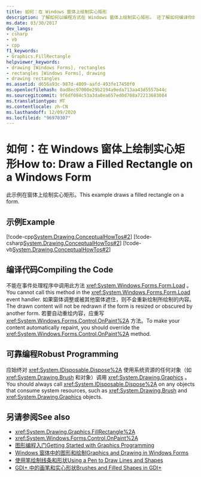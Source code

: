 ```yaml
---
title: 如何：在 Windows 窗体上绘制实心矩形
description: 了解如何以编程方式在 Windows 窗体上绘制实心矩形。 还了解如何编译你的代码。
ms.date: 03/30/2017
dev_langs:
- csharp
- vb
- cpp
f1_keywords:
- Graphics.FillRectangle
helpviewer_keywords:
- drawing [Windows Forms], rectangles
- rectangles [Windows Forms], drawing
- drawing rectangles
ms.assetid: d656a93c-987d-4809-aafd-493fe17450f0
ms.openlocfilehash: 0ad8ec97000e29b2194a9eda713aa43d5557b44c
ms.sourcegitcommit: 9f6df084c53a3da0ea657ed0d708a72213683084
ms.translationtype: MT
ms.contentlocale: zh-CN
ms.lasthandoff: 12/09/2020
ms.locfileid: "96970307"
---
```

# <a name="how-to-draw-a-filled-rectangle-on-a-windows-form"></a><span data-ttu-id="4b6c0-104">如何：在 Windows 窗体上绘制实心矩形</span><span class="sxs-lookup"><span data-stu-id="4b6c0-104">How to: Draw a Filled Rectangle on a Windows Form</span></span>
<span data-ttu-id="4b6c0-105">此示例在窗体上绘制实心矩形。</span><span class="sxs-lookup"><span data-stu-id="4b6c0-105">This example draws a filled rectangle on a form.</span></span>  
  
## <a name="example"></a><span data-ttu-id="4b6c0-106">示例</span><span class="sxs-lookup"><span data-stu-id="4b6c0-106">Example</span></span>  
 [!code-cpp[System.Drawing.ConceptualHowTos#2](~/samples/snippets/cpp/VS_Snippets_Winforms/System.Drawing.ConceptualHowTos/cpp/form1.cpp#2)]
 [!code-csharp[System.Drawing.ConceptualHowTos#2](~/samples/snippets/csharp/VS_Snippets_Winforms/System.Drawing.ConceptualHowTos/CS/form1.cs#2)]
 [!code-vb[System.Drawing.ConceptualHowTos#2](~/samples/snippets/visualbasic/VS_Snippets_Winforms/System.Drawing.ConceptualHowTos/VB/form1.vb#2)]  
  
## <a name="compiling-the-code"></a><span data-ttu-id="4b6c0-107">编译代码</span><span class="sxs-lookup"><span data-stu-id="4b6c0-107">Compiling the Code</span></span>  
 <span data-ttu-id="4b6c0-108">不能在事件处理程序中调用此方法 <xref:System.Windows.Forms.Form.Load> 。</span><span class="sxs-lookup"><span data-stu-id="4b6c0-108">You cannot call this method in the <xref:System.Windows.Forms.Form.Load> event handler.</span></span> <span data-ttu-id="4b6c0-109">如果窗体调整或被其他窗体遮住，则不会重新绘制所绘制的内容。</span><span class="sxs-lookup"><span data-stu-id="4b6c0-109">The drawn content will not be redrawn if the form is resized or obscured by another form.</span></span> <span data-ttu-id="4b6c0-110">若要自动重绘内容，应重写 <xref:System.Windows.Forms.Control.OnPaint%2A> 方法。</span><span class="sxs-lookup"><span data-stu-id="4b6c0-110">To make your content automatically repaint, you should override the <xref:System.Windows.Forms.Control.OnPaint%2A> method.</span></span>  
  
## <a name="robust-programming"></a><span data-ttu-id="4b6c0-111">可靠编程</span><span class="sxs-lookup"><span data-stu-id="4b6c0-111">Robust Programming</span></span>  
 <span data-ttu-id="4b6c0-112">应始终对 <xref:System.IDisposable.Dispose%2A> 使用系统资源的任何对象（如 <xref:System.Drawing.Brush> 和对象）调用 <xref:System.Drawing.Graphics> 。</span><span class="sxs-lookup"><span data-stu-id="4b6c0-112">You should always call <xref:System.IDisposable.Dispose%2A> on any objects that consume system resources, such as <xref:System.Drawing.Brush> and <xref:System.Drawing.Graphics> objects.</span></span>  
  
## <a name="see-also"></a><span data-ttu-id="4b6c0-113">另请参阅</span><span class="sxs-lookup"><span data-stu-id="4b6c0-113">See also</span></span>

- <xref:System.Drawing.Graphics.FillRectangle%2A>
- <xref:System.Windows.Forms.Control.OnPaint%2A>
- [<span data-ttu-id="4b6c0-114">图形编程入门</span><span class="sxs-lookup"><span data-stu-id="4b6c0-114">Getting Started with Graphics Programming</span></span>](getting-started-with-graphics-programming.md)
- [<span data-ttu-id="4b6c0-115">Windows 窗体中的图形和绘制</span><span class="sxs-lookup"><span data-stu-id="4b6c0-115">Graphics and Drawing in Windows Forms</span></span>](graphics-and-drawing-in-windows-forms.md)
- [<span data-ttu-id="4b6c0-116">使用笔绘制线条和形状</span><span class="sxs-lookup"><span data-stu-id="4b6c0-116">Using a Pen to Draw Lines and Shapes</span></span>](using-a-pen-to-draw-lines-and-shapes.md)
- [<span data-ttu-id="4b6c0-117">GDI+ 中的画笔和实心形状</span><span class="sxs-lookup"><span data-stu-id="4b6c0-117">Brushes and Filled Shapes in GDI+</span></span>](brushes-and-filled-shapes-in-gdi.md)
